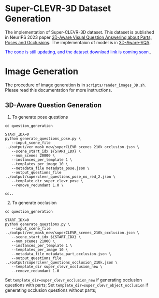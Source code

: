 # Super-CLEVR-3D Dataset Generation

The implementation of Super-CLEVR-3D dataset. This dataset is published in NeurIPS 2023 paper [3D-Aware Visual Question Answering about Parts, Poses and Occlusions](https://arxiv.org/abs/2310.17914). The implementaion of model is in [3D-Aware-VQA](https://github.com/XingruiWang/3D-Aware-VQA). 

<span style="color:blue">The code is still updating, and the dataset download link is coming soon.</span>.


# Image Generation

The procedure of image generation is in `scripts/render_images_3D.sh`. Please read this documentation for more instructions.



## 3D-Aware Question Generation

1. To generate pose questions

```
cd question_generation

START_IDX=0
python generate_questions_pose.py \
   --input_scene_file ../output/ver_mask_new/superCLEVR_scenes_210k_occlusion.json \
   --scene_start_idx ${START_IDX} \
   --num_scenes 20000 \
   --instances_per_template 1 \
   --templates_per_image 10 \
   --metadata_file metadata_pose.json \
   --output_questions_file ../output/superclevr_questions_pose_no_red_2.json \
   --template_dir super_clevr_pose \
   --remove_redundant 1.0 \

cd..

```
2. To generate occlusion 

```
cd question_generation

START_IDX=0
python generate_questions.py \
   --input_scene_file ../output/ver_mask_new/superCLEVR_scenes_210k_occlusion.json \
   --scene_start_idx ${START_IDX} \
   --num_scenes 21000 \
   --instances_per_template 1 \
   --templates_per_image 10 \
   --metadata_file metadata_part_occlusion.json \
   --output_questions_file ../output/superclevr_questions_occlusion_210k.json \
   --template_dir super_clevr_occlusion_new \
   --remove_redundant 1.0

```
Set `template_dir=super_clevr_occlusion_new` if generating occlusion questions with parts; Set `template_dir=super_clevr_object_occlusion` if generating occlusion questions without parts; 
